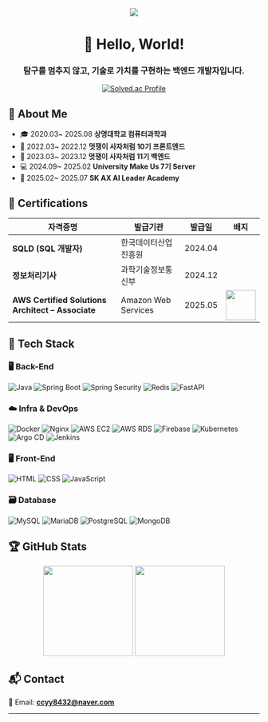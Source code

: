 <div align='center'>

<img src="https://capsule-render.vercel.app/api?type=wave&color=FA991C&height=300&section=header&text=Chaerish&fontSize=90" />
<h1>🙌 Hello, World!</h1>
<h3>탐구를 멈추지 않고, 기술로 가치를 구현하는 백엔드 개발자입니다.</h3>

[![Solved.ac Profile](http://mazassumnida.wtf/api/v2/generate_badge?boj=cy8432)](https://solved.ac/cy8432/)
  
</div>


## 🧭 About Me

- 🎓 2020.03~ 2025.08 **상명대학교 컴퓨터과학과**
- 🦁 2022.03~ 2022.12 **멋쟁이 사자처럼 10기 프론트엔드**
- 🦁 2023.03~ 2023.12 **멋쟁이 사자처럼 11기 백엔드**
- 💻 2024.09~ 2025.02 **University Make Us 7기 Server**
- 🦋 2025.02~ 2025.07 **SK AX AI Leader Academy**


## 📜 Certifications

| 자격증명 | 발급기관 | 발급일 | 배지 |
|----------|-----------|--------|-------|
| **SQLD (SQL 개발자)** | 한국데이터산업진흥원 | 2024.04 |  |
| **정보처리기사** | 과학기술정보통신부 | 2024.12 |  |
| **AWS Certified Solutions Architect – Associate** | Amazon Web Services | 2025.05 | <img src="https://github.com/user-attachments/assets/2e3a1ed5-a30c-4055-b97a-adeffa3c863a" width="60px"/> |



## 🔧 Tech Stack

### 🖥️ Back-End
![Java](https://img.shields.io/badge/Java-007396?style=flat-square&logo=java&logoColor=white)
![Spring Boot](https://img.shields.io/badge/Spring_Boot-6DB33F?style=flat-square&logo=springboot&logoColor=white)
![Spring Security](https://img.shields.io/badge/Security-6DB33F?style=flat-square&logo=springsecurity&logoColor=white)
![Redis](https://img.shields.io/badge/Redis-DC382D?style=flat-square&logo=redis&logoColor=white)
![FastAPI](https://img.shields.io/badge/FastAPI-009688?style=flat-square&logo=fastapi&logoColor=white)

### ☁️ Infra & DevOps
![Docker](https://img.shields.io/badge/Docker-2496ED?style=flat-square&logo=docker&logoColor=white)
![Nginx](https://img.shields.io/badge/Nginx-009639?style=flat-square&logo=nginx&logoColor=white)
![AWS EC2](https://img.shields.io/badge/AWS_EC2-FF9900?style=flat-square&logo=amazon-ec2&logoColor=white)
![AWS RDS](https://img.shields.io/badge/AWS_RDS-527FFF?style=flat-square&logo=amazonrds&logoColor=white)
![Firebase](https://img.shields.io/badge/Firebase-FFCA28?style=flat-square&logo=firebase&logoColor=black)
![Kubernetes](https://img.shields.io/badge/Kubernetes-326CE5?style=flat-square&logo=kubernetes&logoColor=white)
![Argo CD](https://img.shields.io/badge/Argo%20CD-FE4B82?style=flat-square&logo=argo&logoColor=white)
![Jenkins](https://img.shields.io/badge/Jenkins-D24939?style=flat-square&logo=jenkins&logoColor=white)

### 🖥️ Front-End
![HTML](https://img.shields.io/badge/HTML-E34F26?style=flat-square&logo=html5&logoColor=white)
![CSS](https://img.shields.io/badge/CSS-1572B6?style=flat-square&logo=css3&logoColor=white)
![JavaScript](https://img.shields.io/badge/JavaScript-F7DF1E?style=flat-square&logo=javascript&logoColor=black)

### 🗃️ Database
![MySQL](https://img.shields.io/badge/MySQL-4479A1?style=flat-square&logo=mysql&logoColor=white)
![MariaDB](https://img.shields.io/badge/MariaDB-003545?style=flat-square&logo=mariadb&logoColor=white)
![PostgreSQL](https://img.shields.io/badge/PostgreSQL-336791?style=flat-square&logo=postgresql&logoColor=white)
![MongoDB](https://img.shields.io/badge/MongoDB-47A248?style=flat-square&logo=mongodb&logoColor=white)


## 🏆 GitHub Stats

<div align="center">
  <img src="https://github-readme-stats.vercel.app/api?username=chaerish&theme=onedark&show_icons=true" height="180px"/>
  <img src="https://github-readme-stats.vercel.app/api/top-langs/?username=chaerish&layout=compact" height="180px"/>
</div>


## 📬 Contact

📧 Email: **ccyy8432@naver.com**  

---


